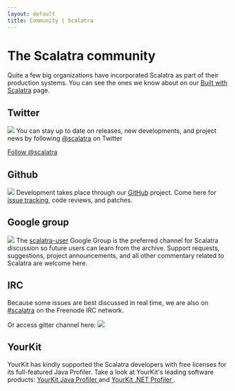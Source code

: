 ```yaml
---
layout: default
title: Community | Scalatra
---
```


<div class="page-header">
<h1>The Scalatra community</h1>
</div>

Quite a few big organizations have incorporated Scalatra as part of their
production systems. You can see the ones we know about on our
[Built with Scalatra](built-with.html) page.


<div class="row">
  <div class="span4">
    <h2>Twitter</h2>
    <p>
      <img src="../assets/img/glyphicons/glyphicons_392_twitter.png"/>
      You can stay up to date on releases, new developments, and project news by following
      <a href="http://twitter.com/#!/scalatra">@scalatra</a> on Twitter
    </p>
    <a href="https://twitter.com/scalatra" class="twitter-follow-button" data-show-count="false" data-lang="en">Follow @scalatra</a>
    <script>
      !function(d,s,id){var js,fjs=d.getElementsByTagName(s)[0];if(!d.getElementById(id)){js=d.createElement(s);js.id=id;js.src="//platform.twitter.com/widgets.js";fjs.parentNode.insertBefore(js,fjs);}}(document,"script","twitter-wjs");
    </script>
  </div>
  <div class="span4">
    <h2>Github</h2>
    <p>
      <img src="../assets/img/glyphicons/glyphicons_381_github.png"/>
      Development takes place through our <a href="http://github.com/scalatra/scalatra">GitHub</a> project.
      Come here for <a href="http://github.com/scalatra/scalatra/issues">issue tracking</a>, code reviews, and patches.
    </p>
  </div>
  <div class="span4">
    <h2>Google group</h2>
    <p>
      <img src="../assets/img/glyphicons/glyphicons_362_google+_alt.png"/>
      The <a href="http://groups.google.com/group/scalatra-user">scalatra-user</a> Google Group
      is the preferred channel for Scalatra discussion so future users can learn from the archive.
      Support requests, suggestions, project announcements, and all other commentary related to Scalatra are welcome here.
    </p>
  </div>
  <div class="span4">
    <h2>IRC</h2>
    <p>Because some issues are best discussed in real time, we are also on
    <a href="http://webchat.freenode.net/?channels=#scalatra">#scalatra</a> on the Freenode IRC network.</p>
    <p>Or access gitter channel here: <a href="https://gitter.im/scalatra/scalatra"><img src="https://badges.gitter.im/Join%20Chat.svg"></a></p>
  </div>
  <div class="span4">
    <h2>YourKit</h2>
    <p>
      YourKit has kindly supported the Scalatra developers with free licenses for
      its full-featured Java Profiler.
      Take a look at YourKit's leading software products:
      <a href="http://www.yourkit.com/java/profiler/index.jsp">
        YourKit Java Profiler
      </a> and
      <a href="http://www.yourkit.com/.net/profiler/index.jsp">
        YourKit .NET Profiler
      </a>.
    </p>
  </div>
</div>
